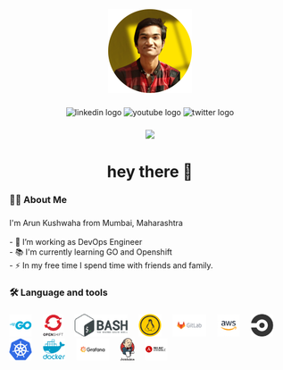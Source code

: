 <div align="center">
  <img height="150" src="profile-pic.png"  />
</div>

###

<div align="center">
  <img src="https://img.shields.io/static/v1?message=LinkedIn&logo=linkedin&label=&color=0077B5&logoColor=white&labelColor=&style=for-the-badge" height="25" alt="linkedin logo"  />
  <img src="https://img.shields.io/static/v1?message=Youtube&logo=youtube&label=&color=FF0000&logoColor=white&labelColor=&style=for-the-badge" height="25" alt="youtube logo"  />
  <img src="https://img.shields.io/static/v1?message=Twitter&logo=twitter&label=&color=1DA1F2&logoColor=white&labelColor=&style=for-the-badge" height="25" alt="twitter logo"  />
</div>

###

<div align="center">
  <img src="https://visitor-badge.laobi.icu/badge?page_id=maurodesouza.maurodesouza&"  />
</div>

###

<h1 align="center">hey there 👋</h1>

###

<h3 align="left">👩‍💻  About Me</h3>

###

<p align="left">I'm Arun Kushwaha from Mumbai, Maharashtra <br><br>- 🔭 I’m working as DevOps Engineer<br>- 📚 I'm currently learning GO and Openshift<br>- ⚡ In my free time I spend time with friends and family. </p>

###

<h3 align="left">🛠 Language and tools</h3>

###

<div align="left">
  <img src="go-logosvg.svg" height="40" alt="go logo"  />
  <img width="12" />
  <img src="Openshift.svg" height="40" alt="Openshift logo"  />
  <img width="12" />
  <img src="bash-logo.png" height="40" alt="Bash logo"  />
  <img width="12" />
  <img src="linux.png" height="40" alt="linux logo"  />
  <img width="12" />
  <img src="GitLab.svg" height="40" alt="Gitlab logo"  />
  <img width="12" />
  <img src="aws.png" height="40" alt="AWS logo"  />
  <img width="12" />
  <img src="circleci-plain.svg" height="40" alt="circleci logo"  />
  <img width="12" />
  <img src="kubernetes-plain.svg" height="40" alt="kubernetes logo"  />
  <img width="12" />
  <img src="docker.svg" height="40" alt="docker logo"  />
  <img width="12" />
  <img src="Grafana.png" height="40" alt="Grafana logo"  />
  <img width="12" />
  <img src="jenkins.svg" height="40" alt="Jenkins logo"  />
  <img width="12" />
  <img src="ansible.svg" height="40" alt="Ansible logo"  />  
</div>

###
<!--
<h3 align="left">🔥   My Stats :</h3>

###

<div align="center">
  <img src="https://streak-stats.demolab.com?user=maurodesouza&locale=en&mode=daily&theme=dark&hide_border=false&border_radius=5&order=3" height="220" alt="streak graph"  />
</div>

###
-->
